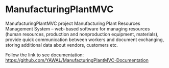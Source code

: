 # ManufacturingPlantMVC
ManufacturingPlantMVC project
Manufacturing Plant Resources Management System – web-based software for managing resources (human resources, production and nonproduction equipment, materials), provide quick communication between workers and document exchanging, storing additional data about vendors, customers etc.

Follow the link to see documentation:
https://github.com/YAWAL/ManufacturingPlantMVC-Documentation
